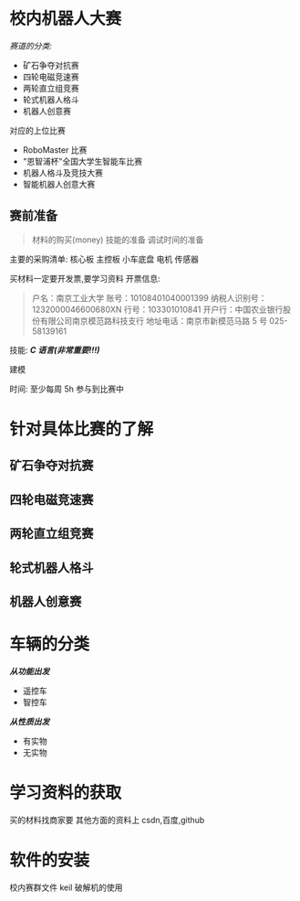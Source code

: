 # 校内机器人大赛

_赛道的分类:_

- 矿石争夺对抗赛
- 四轮电磁竞速赛
- 两轮直立组竞赛
- 轮式机器人格斗
- 机器人创意赛

对应的上位比赛

- RoboMaster 比赛
- "恩智浦杯"全国大学生智能车比赛
- 机器人格斗及竞技大赛
- 智能机器人创意大赛

## 赛前准备

> 材料的购买(money)
> 技能的准备
> 调试时间的准备

主要的采购清单:
核心板
主控板
小车底盘
电机
传感器

买材料一定要开发票,要学习资料
开票信息:

> 户名：南京工业大学
> 账号：10108401040001399
> 纳税人识别号：1232000046600680XN
> 行号：103301010841
> 开户行：中国农业银行股份有限公司南京模范路科技支行
> 地址电话：南京市新模范马路 5 号 025-58139161

技能:
**_C 语言(非常重要!!!)_**

建模

时间:
至少每周 5h 参与到比赛中

# 针对具体比赛的了解

## 矿石争夺对抗赛

## 四轮电磁竞速赛

## 两轮直立组竞赛

## 轮式机器人格斗

## 机器人创意赛

# 车辆的分类

**_从功能出发_**

- 遥控车
- 智控车

**_从性质出发_**

- 有实物
- 无实物

# 学习资料的获取

买的材料找商家要
其他方面的资料上 csdn,百度,github

# 软件的安装

校内赛群文件
keil 破解机的使用
